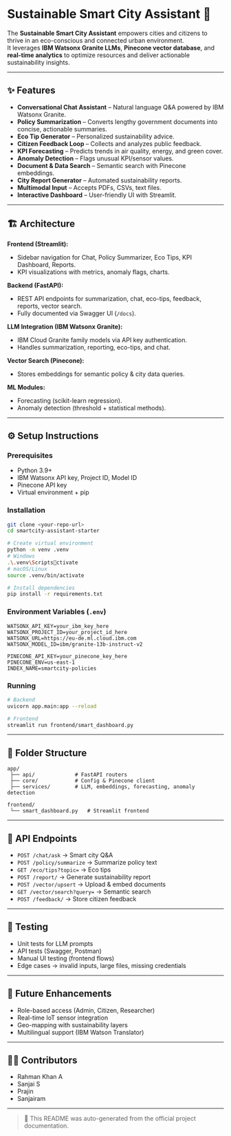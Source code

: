 # Sustainable Smart City Assistant 🚀

The **Sustainable Smart City Assistant** empowers cities and citizens to thrive in an eco-conscious and connected urban environment.  
It leverages **IBM Watsonx Granite LLMs**, **Pinecone vector database**, and **real-time analytics** to optimize resources and deliver actionable sustainability insights.

---

## ✨ Features
- **Conversational Chat Assistant** – Natural language Q&A powered by IBM Watsonx Granite.  
- **Policy Summarization** – Converts lengthy government documents into concise, actionable summaries.  
- **Eco Tip Generator** – Personalized sustainability advice.  
- **Citizen Feedback Loop** – Collects and analyzes public feedback.  
- **KPI Forecasting** – Predicts trends in air quality, energy, and green cover.  
- **Anomaly Detection** – Flags unusual KPI/sensor values.  
- **Document & Data Search** – Semantic search with Pinecone embeddings.  
- **City Report Generator** – Automated sustainability reports.  
- **Multimodal Input** – Accepts PDFs, CSVs, text files.  
- **Interactive Dashboard** – User-friendly UI with Streamlit.  

---

## 🏗️ Architecture

**Frontend (Streamlit):**
- Sidebar navigation for Chat, Policy Summarizer, Eco Tips, KPI Dashboard, Reports.  
- KPI visualizations with metrics, anomaly flags, charts.  

**Backend (FastAPI):**
- REST API endpoints for summarization, chat, eco-tips, feedback, reports, vector search.  
- Fully documented via Swagger UI (`/docs`).  

**LLM Integration (IBM Watsonx Granite):**
- IBM Cloud Granite family models via API key authentication.  
- Handles summarization, reporting, eco-tips, and chat.  

**Vector Search (Pinecone):**
- Stores embeddings for semantic policy & city data queries.  

**ML Modules:**
- Forecasting (scikit-learn regression).  
- Anomaly detection (threshold + statistical methods).  

---

## ⚙️ Setup Instructions

### Prerequisites
- Python 3.9+  
- IBM Watsonx API key, Project ID, Model ID  
- Pinecone API key  
- Virtual environment + pip  

### Installation
```bash
git clone <your-repo-url>
cd smartcity-assistant-starter

# Create virtual environment
python -m venv .venv
# Windows
.\.venv\Scriptsctivate
# macOS/Linux
source .venv/bin/activate

# Install dependencies
pip install -r requirements.txt
```

### Environment Variables (`.env`)
```env
WATSONX_API_KEY=your_ibm_key_here
WATSONX_PROJECT_ID=your_project_id_here
WATSONX_URL=https://eu-de.ml.cloud.ibm.com
WATSONX_MODEL_ID=ibm/granite-13b-instruct-v2

PINECONE_API_KEY=your_pinecone_key_here
PINECONE_ENV=us-east-1
INDEX_NAME=smartcity-policies
```

### Running
```bash
# Backend
uvicorn app.main:app --reload

# Frontend
streamlit run frontend/smart_dashboard.py
```

---

## 📂 Folder Structure
```
app/
 ├── api/             # FastAPI routers
 ├── core/            # Config & Pinecone client
 ├── services/        # LLM, embeddings, forecasting, anomaly detection

frontend/
 └── smart_dashboard.py   # Streamlit frontend
```

---

## 🔌 API Endpoints
- `POST /chat/ask` → Smart city Q&A  
- `POST /policy/summarize` → Summarize policy text  
- `GET /eco/tips?topic=` → Eco tips  
- `POST /report/` → Generate sustainability report  
- `POST /vector/upsert` → Upload & embed documents  
- `GET /vector/search?query=` → Semantic search  
- `POST /feedback/` → Store citizen feedback  

---

## 🧪 Testing
- Unit tests for LLM prompts  
- API tests (Swagger, Postman)  
- Manual UI testing (frontend flows)  
- Edge cases → invalid inputs, large files, missing credentials  

---

## 🚀 Future Enhancements
- Role-based access (Admin, Citizen, Researcher)  
- Real-time IoT sensor integration  
- Geo-mapping with sustainability layers  
- Multilingual support (IBM Watson Translator)  

---

## 👨‍💻 Contributors
- Rahman Khan A  
- Sanjai S  
- Prajin  
- Sanjairam  

---

> 📝 This README was auto-generated from the official project documentation.
